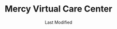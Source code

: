 ---
layout: location-page
date: Last Modified
description: "Local COVID-19 testing is available at Mercy Virtual Care Center in Chesterfield, Missouri, USA."
permalink: "locations/missouri/chesterfield/mercy-virtual-care-center/"
tags:
  - locations
  - missouri
title: Mercy Virtual Care Center
state: Missouri
stateAbbr: MO
hood: Chesterfield
address: 15740 S Outer Forty Rd
city: Chesterfield
zip: 63017
mapUrl: "http://maps.apple.com/?q=Mercy+Virtual+Care+Center&address=15740+S+Outer+Forty+Rd,Chesterfield,Missouri,63017"
locationType: Drive-thru
phone: 314-251-0500
website: https://www.mercy.net/service/covid-19/
onlineBooking: undefined
closed: undefined
closedUpdate: April 14th, 2020
notes: "By appointment only. Only for individuals with symptoms. Limited test kits available. Requires phone screen. Requires doctor's referral."
days: Hours unknown
ctaMessage: Learn more
ctaUrl: "https://www.mercy.net/service/covid-19/"
---
